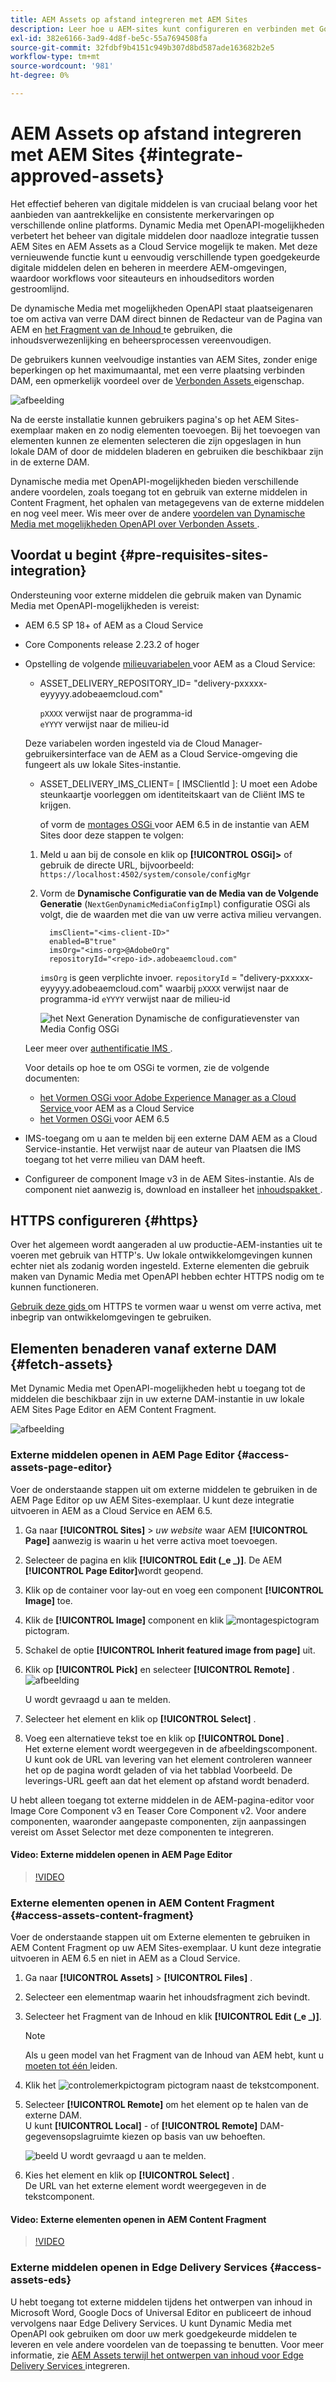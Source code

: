 ```yaml
---
title: AEM Assets op afstand integreren met AEM Sites
description: Leer hoe u AEM-sites kunt configureren en verbinden met Goedgekeurde AEM Assets.
exl-id: 382e6166-3ad9-4d8f-be5c-55a7694508fa
source-git-commit: 32fdbf9b4151c949b307d8bd587ade163682b2e5
workflow-type: tm+mt
source-wordcount: '981'
ht-degree: 0%

---
```


# AEM Assets op afstand integreren met AEM Sites  {#integrate-approved-assets}

Het effectief beheren van digitale middelen is van cruciaal belang voor het aanbieden van aantrekkelijke en consistente merkervaringen op verschillende online platforms. Dynamic Media met OpenAPI-mogelijkheden verbetert het beheer van digitale middelen door naadloze integratie tussen AEM Sites en AEM Assets as a Cloud Service mogelijk te maken. Met deze vernieuwende functie kunt u eenvoudig verschillende typen goedgekeurde digitale middelen delen en beheren in meerdere AEM-omgevingen, waardoor workflows voor siteauteurs en inhoudseditors worden gestroomlijnd.

De dynamische Media met mogelijkheden OpenAPI staat plaatseigenaren toe om activa van verre DAM direct binnen de Redacteur van de Pagina van AEM en [ het Fragment van de Inhoud ](https://experienceleague.adobe.com/docs/experience-manager-65/content/assets/content-fragments/content-fragments.html) te gebruiken, die inhoudsverwezenlijking en beheersprocessen vereenvoudigen.

De gebruikers kunnen veelvoudige instanties van AEM Sites, zonder enige beperkingen op het maximumaantal, met een verre plaatsing verbinden DAM, een opmerkelijk voordeel over de [ Verbonden Assets ](use-assets-across-connected-assets-instances.md) eigenschap.

![afbeelding](/help/assets/assets/connected-assets-rdam.png)

Na de eerste installatie kunnen gebruikers pagina&#39;s op het AEM Sites-exemplaar maken en zo nodig elementen toevoegen. Bij het toevoegen van elementen kunnen ze elementen selecteren die zijn opgeslagen in hun lokale DAM of door de middelen bladeren en gebruiken die beschikbaar zijn in de externe DAM.

Dynamische media met OpenAPI-mogelijkheden bieden verschillende andere voordelen, zoals toegang tot en gebruik van externe middelen in Content Fragment, het ophalen van metagegevens van de externe middelen en nog veel meer. Wis meer over de andere [ voordelen van Dynamische Media met mogelijkheden OpenAPI over Verbonden Assets ](/help/assets/dynamic-media-open-apis-faqs.md).

## Voordat u begint {#pre-requisites-sites-integration}

Ondersteuning voor externe middelen die gebruik maken van Dynamic Media met OpenAPI-mogelijkheden is vereist:

* AEM 6.5 SP 18+ of AEM as a Cloud Service

* Core Components release 2.23.2 of hoger

* Opstelling de volgende [ milieuvariabelen ](/help/implementing/cloud-manager/environment-variables.md#add-variables) voor AEM as a Cloud Service:

   * ASSET_DELIVERY_REPOSITORY_ID= &quot;delivery-pxxxxx-eyyyyy.adobeaemcloud.com&quot; <br>

     `pXXXX` verwijst naar de programma-id <br>
     `eYYYY` verwijst naar de milieu-id

  Deze variabelen worden ingesteld via de Cloud Manager-gebruikersinterface van de AEM as a Cloud Service-omgeving die fungeert als uw lokale Sites-instantie.

   * ASSET_DELIVERY_IMS_CLIENT= [ IMSClientId ]: U moet een Adobe steunkaartje voorleggen om identiteitskaart van de Cliënt IMS te krijgen.

     of vorm de [ montages OSGi ](https://experienceleague.adobe.com/docs/experience-manager-65/content/implementing/deploying/configuring/configuring-osgi.html) voor AEM 6.5 in de instantie van AEM Sites door deze stappen te volgen:

   1. Meld u aan bij de console en klik op **[!UICONTROL OSGi]>** of
gebruik de directe URL, bijvoorbeeld: `https://localhost:4502/system/console/configMgr`

   1. Vorm de **Dynamische Configuratie van de Media van de Volgende Generatie** (`NextGenDynamicMediaConfigImpl`) configuratie OSGi als volgt, die de waarden met die van uw verre activa milieu vervangen.

      ```text
        imsClient="<ims-client-ID>"
        enabled=B"true"
        imsOrg="<ims-org>@AdobeOrg"
        repositoryId="<repo-id>.adobeaemcloud.com"
      ```

      `imsOrg` is geen verplichte invoer.
      `repositoryId` = &quot;delivery-pxxxxx-eyyyyy.adobeaemcloud.com&quot;
waarbij `pXXXX` verwijst naar de programma-id
      `eYYYY` verwijst naar de milieu-id

      ![ het Next Generation Dynamische de configuratievenster van Media Config OSGi ](/help/assets/assets/remote-assets-osgi.png)

  Leer meer over [ authentificatie IMS ](https://experienceleague.adobe.com/docs/experience-manager-65/content/security/ims-config-and-admin-console.html).

  Voor details op hoe te om OSGi te vormen, zie de volgende documenten:

   * [ het Vormen OSGi voor Adobe Experience Manager as a Cloud Service ](https://experienceleague.adobe.com/docs/experience-manager-cloud-service/content/implementing/deploying/configuring-osgi.html) voor AEM as a Cloud Service
   * [ het Vormen OSGi ](https://experienceleague.adobe.com/docs/experience-manager-65/deploying/configuring/configuring-osgi.html) voor AEM 6.5

* IMS-toegang om u aan te melden bij een externe DAM AEM as a Cloud Service-instantie. Het verwijst naar de auteur van Plaatsen die IMS toegang tot het verre milieu van DAM heeft.

* Configureer de component Image v3 in de AEM Sites-instantie. Als de component niet aanwezig is, download en installeer het [ inhoudspakket ](https://github.com/adobe/aem-core-wcm-components/releases/tag/core.wcm.components.reactor-2.23.0).

## HTTPS configureren {#https}

Over het algemeen wordt aangeraden al uw productie-AEM-instanties uit te voeren met gebruik van HTTP&#39;s. Uw lokale ontwikkelomgevingen kunnen echter niet als zodanig worden ingesteld. Externe elementen die gebruik maken van Dynamic Media met OpenAPI hebben echter HTTPS nodig om te kunnen functioneren.

[ Gebruik deze gids ](https://experienceleague.adobe.com/docs/experience-manager-learn/foundation/security/use-the-ssl-wizard.html) om HTTPS te vormen waar u wenst om verre activa, met inbegrip van ontwikkelomgevingen te gebruiken.

## Elementen benaderen vanaf externe DAM {#fetch-assets}

Met Dynamic Media met OpenAPI-mogelijkheden hebt u toegang tot de middelen die beschikbaar zijn in uw externe DAM-instantie in uw lokale AEM Sites Page Editor en AEM Content Fragment.

![afbeelding](/help/assets/assets/open-APIs.png)

### Externe middelen openen in AEM Page Editor {#access-assets-page-editor}

Voer de onderstaande stappen uit om externe middelen te gebruiken in de AEM Page Editor op uw AEM Sites-exemplaar. U kunt deze integratie uitvoeren in AEM as a Cloud Service en AEM 6.5.

1. Ga naar **[!UICONTROL Sites]** > _uw website_ waar AEM **[!UICONTROL Page]** aanwezig is waarin u het verre activa moet toevoegen.
1. Selecteer de pagina en klik **[!UICONTROL Edit (_e _)]**. De AEM **[!UICONTROL Page Editor]**&#x200B;wordt geopend.
1. Klik op de container voor lay-out en voeg een component **[!UICONTROL Image]** toe.
1. Klik de **[!UICONTROL Image]** component en klik ![ montagespictogram ](/help/assets/assets/do-not-localize/settings-icon.svg) pictogram.
1. Schakel de optie **[!UICONTROL Inherit featured image from page]** uit.
1. Klik op **[!UICONTROL Pick]** en selecteer **[!UICONTROL Remote]** .
   ![afbeelding](/help/assets/assets/uncheck-inherit-option.jpg)

   U wordt gevraagd u aan te melden.
1. Selecteer het element en klik op **[!UICONTROL Select]** .
1. Voeg een alternatieve tekst toe en klik op **[!UICONTROL Done]** .
   <br> Het externe element wordt weergegeven in de afbeeldingscomponent. U kunt ook de URL van levering van het element controleren wanneer het op de pagina wordt geladen of via het tabblad Voorbeeld. De leverings-URL geeft aan dat het element op afstand wordt benaderd.

U hebt alleen toegang tot externe middelen in de AEM-pagina-editor voor Image Core Component v3 en Teaser Core Component v2. Voor andere componenten, waaronder aangepaste componenten, zijn aanpassingen vereist om Asset Selector met deze componenten te integreren.

#### Video: Externe middelen openen in AEM Page Editor

>[!VIDEO](https://video.tv.adobe.com/v/3427666)

### Externe elementen openen in AEM Content Fragment {#access-assets-content-fragment}

Voer de onderstaande stappen uit om Externe elementen te gebruiken in AEM Content Fragment op uw AEM Sites-exemplaar. U kunt deze integratie uitvoeren in AEM 6.5 en niet in AEM as a Cloud Service.

1. Ga naar **[!UICONTROL Assets]** > **[!UICONTROL Files]** .
1. Selecteer een elementmap waarin het inhoudsfragment zich bevindt.
1. Selecteer het Fragment van de Inhoud en klik **[!UICONTROL Edit (_e _)]**.

   >[!NOTE]
   >
   >Als u geen model van het Fragment van de Inhoud van AEM hebt, kunt u [ moeten tot één ](https://experienceleague.adobe.com/docs/experience-manager-65/content/assets/content-fragments/content-fragments-models.html?lang=en) leiden.

1. Klik het ![ controlemerkpictogram ](/help/assets/assets/do-not-localize/checkmark-icon.svg) pictogram naast de tekstcomponent.
1. Selecteer **[!UICONTROL Remote]** om het element op te halen van de externe DAM. <br>
U kunt **[!UICONTROL Local]** - of **[!UICONTROL Remote]** DAM-gegevensopslagruimte kiezen op basis van uw behoeften.

   ![ beeld ](/help/assets/assets/cf-pick.jpg)
U wordt gevraagd u aan te melden.
1. Kies het element en klik op **[!UICONTROL Select]** .
   <br> De URL van het externe element wordt weergegeven in de tekstcomponent.

#### Video: Externe elementen openen in AEM Content Fragment

>[!VIDEO](https://video.tv.adobe.com/v/3427667)

### Externe middelen openen in Edge Delivery Services {#access-assets-eds}

U hebt toegang tot externe middelen tijdens het ontwerpen van inhoud in Microsoft Word, Google Docs of Universal Editor en publiceert de inhoud vervolgens naar Edge Delivery Services. U kunt Dynamic Media met OpenAPI ook gebruiken om door uw merk goedgekeurde middelen te leveren en vele andere voordelen van de toepassing te benutten. Voor meer informatie, zie [ AEM Assets terwijl het ontwerpen van inhoud voor Edge Delivery Services ](/help/assets/integrate-aem-assets-edge-delivery-services.md) integreren.
